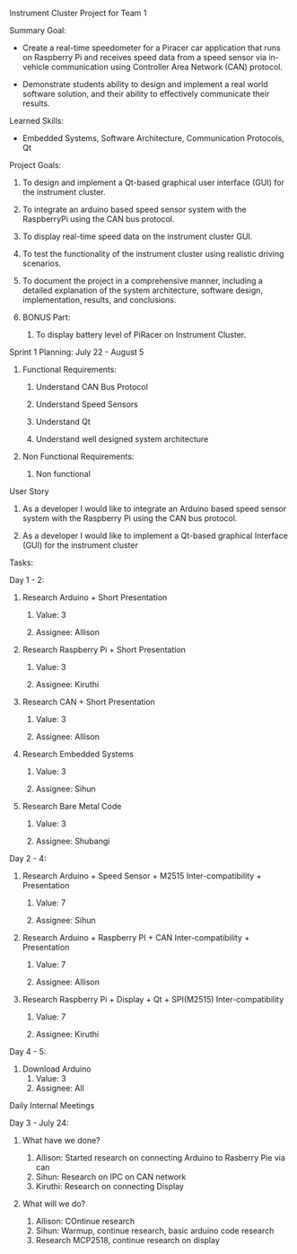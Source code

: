 Instrument Cluster Project for Team 1

Summary Goal:

-   Create a real-time speedometer for a Piracer car application that
    runs on Raspberry Pi and receives speed data from a speed sensor via
    in-vehicle communication using Controller Area Network (CAN)
    protocol.

-   Demonstrate students ability to design and implement a real world
    software solution, and their ability to effectively communicate
    their results.

Learned Skills:

-   Embedded Systems, Software Architecture, Communication Protocols, Qt

Project Goals:

1.  To design and implement a Qt-based graphical user interface (GUI) for the instrument cluster.

2.  To integrate an arduino based speed sensor system with the RaspberryPi using the CAN bus protocol.

3.  To display real-time speed data on the instrument cluster GUI.

4.  To test the functionality of the instrument cluster using realistic driving scenarios.

5.  To document the project in a comprehensive manner, including a detailed explanation of the system architecture, software design, implementation, results, and conclusions.

6.  BONUS Part:

    1.  To display battery level of PiRacer on Instrument Cluster.

Sprint 1 Planning: July 22 - August 5

1.  Functional Requirements:

    1.  Understand CAN Bus Protocol

    2.  Understand Speed Sensors

    3.  Understand Qt

    4.  Understand well designed system architecture

2.  Non Functional Requirements:

    1.  Non functional

User Story

1.  As a developer I would like to integrate an Arduino based speed
    sensor system with the Raspberry Pi using the CAN bus protocol.

2.  As a developer I would like to implement a Qt-based graphical
    Interface (GUI) for the instrument cluster

Tasks:

Day 1 - 2:

1.  Research Arduino + Short Presentation

    1.  Value: 3

    2.  Assignee: Allison

2.  Research Raspberry Pi + Short Presentation

    1.  Value: 3

    2.  Assignee: Kiruthi

3.  Research CAN + Short Presentation

    1.  Value: 3

    2.  Assignee: Allison

4.  Research Embedded Systems

    1.  Value: 3

    2.  Assignee: Sihun

5.  Research Bare Metal Code

    1.  Value: 3

    2.  Assignee: Shubangi

Day 2 - 4:

1.  Research Arduino + Speed Sensor + M2515 Inter-compatibility +
    Presentation

    1.  Value: 7

    2.  Assignee: Sihun

2.  Research Arduino + Raspberry PI + CAN Inter-compatibility +
    Presentation

    1.  Value: 7

    2.  Assignee: Allison

3.  Research Raspberry Pi + Display + Qt + SPI(M2515)
    Inter-compatibility

    1.  Value: 7

    2.  Assignee: Kiruthi

Day 4 - 5:
1. Download Arduino
	1. Value: 3
	2. Assignee: All

Daily Internal Meetings

Day 3 - July 24:

1.  What have we done?

    1.  Allison: Started research on connecting Arduino to Rasberry Pie via can
    2. Sihun: Research on IPC on CAN network
    3. Kiruthi: Research on connecting Display

1.  What will we do?

    1.  Allison: COntinue research
    2. Sihun: Warmup, continue research, basic arduino code research
    3. Research MCP2518, continue research on display

